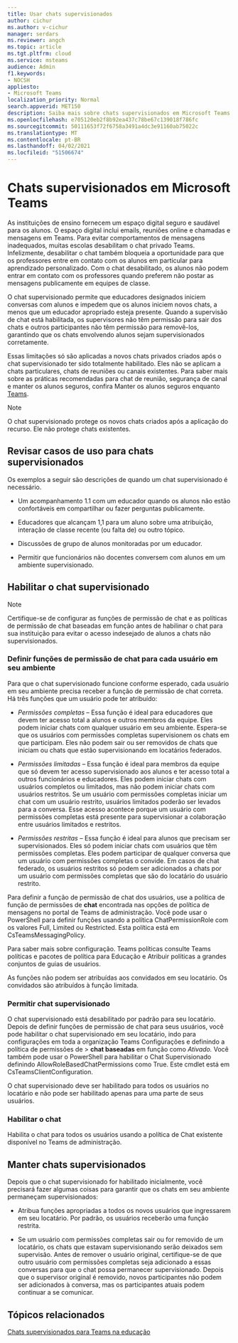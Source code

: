 ```yaml
---
title: Usar chats supervisionados
author: cichur
ms.author: v-cichur
manager: serdars
ms.reviewer: angch
ms.topic: article
ms.tgt.pltfrm: cloud
ms.service: msteams
audience: Admin
f1.keywords:
- NOCSH
appliesto:
- Microsoft Teams
localization_priority: Normal
search.appverid: MET150
description: Saiba mais sobre chats supervisionados em Microsoft Teams reuniões.
ms.openlocfilehash: e705120eb2f8b92ea437c78be67c139018f786fc
ms.sourcegitcommit: 50111653f72f6758a3491a4dc3e91160ab75022c
ms.translationtype: MT
ms.contentlocale: pt-BR
ms.lasthandoff: 04/02/2021
ms.locfileid: "51506674"
---
```

# <a name="supervised-chats-in-microsoft-teams"></a>Chats supervisionados em Microsoft Teams

As instituições de ensino fornecem um espaço digital seguro e saudável para os alunos. O espaço digital inclui emails, reuniões online e chamadas e mensagens em Teams. Para evitar comportamentos de mensagens inadequados, muitas escolas desabilitam o chat privado Teams. Infelizmente, desabilitar o chat também bloqueia a oportunidade para que os professores entre em contato com os alunos em particular para aprendizado personalizado. Com o chat desabilitado, os alunos não podem entrar em contato com os professores quando preferem não postar as mensagens publicamente em equipes de classe.

O chat supervisionado permite que educadores designados iniciem conversas com alunos e impedem que os alunos iniciem novos chats, a menos que um educador apropriado esteja presente. Quando a supervisão de chat está habilitada, os supervisores não têm permissão para sair dos chats e outros participantes não têm permissão para removê-los, garantindo que os chats envolvendo alunos sejam supervisionados corretamente.

Essas limitações só são aplicadas a novos chats privados criados após o chat supervisionado ter sido totalmente habilitado. Eles não se aplicam a chats particulares, chats de reuniões ou canais existentes. Para saber mais sobre as práticas recomendadas para chat de reunião, segurança de canal e manter os alunos seguros, confira Manter os alunos seguros enquanto [Teams](https://support.microsoft.com/topic/keeping-students-safe-while-using-teams-for-distance-learning-f00fa399-0473-4d31-ab72-644c137e11c8?ui=en-us&rs=en-us&ad=us#ID0EBBAAA=For_educators&ID0EDD=For_educators).

> [!Note]
> O chat supervisionado protege os novos chats criados após a aplicação do recurso.  Ele não protege chats existentes.

## <a name="review-use-cases-for-supervised-chats"></a>Revisar casos de uso para chats supervisionados

Os exemplos a seguir são descrições de quando um chat supervisionado é necessário.

- Um acompanhamento 1.1 com um educador quando os alunos não estão confortáveis em compartilhar ou fazer perguntas publicamente.

- Educadores que alcançam 1,1 para um aluno sobre uma atribuição, interação de classe recente (ou falta de) ou outro tópico.

- Discussões de grupo de alunos monitoradas por um educador.

- Permitir que funcionários não docentes conversem com alunos em um ambiente supervisionado.

## <a name="enable-supervised-chat"></a>Habilitar o chat supervisionado

> [!Note]
> Certifique-se de configurar as funções de permissão de chat e as políticas de permissão de chat baseadas em função antes de habilinar o chat para sua instituição para evitar o acesso indesejado de alunos a chats não supervisionados.

### <a name="define-chat-permission-roles-for-each-user-in-your-environment"></a>Definir funções de permissão de chat para cada usuário em seu ambiente

Para que o chat supervisionado funcione conforme esperado, cada usuário em seu ambiente precisa receber a função de permissão de chat correta. Há três funções que um usuário pode ter atribuído:

- *Permissões completas* – Essa função é ideal para educadores que devem ter acesso total a alunos e outros membros da equipe. Eles podem iniciar chats com qualquer usuário em seu ambiente. Espera-se que os usuários com permissões completas supervisionem os chats em que participam. Eles não podem sair ou ser removidos de chats que iniciam ou chats que estão supervisionando em locatários federados.

- *Permissões limitadas* – Essa função é ideal para membros da equipe que só devem ter acesso supervisionado aos alunos e ter acesso total a outros funcionários e educadores. Eles podem iniciar chats com usuários completos ou limitados, mas não podem iniciar chats com usuários restritos. Se um usuário com permissões completas iniciar um chat com um usuário restrito, usuários limitados poderão ser levados para a conversa. Esse acesso acontece porque um usuário com permissões completas está presente para supervisionar a colaboração entre usuários limitados e restritos.

- *Permissões restritas* – Essa função é ideal para alunos que precisam ser supervisionados. Eles só podem iniciar chats com usuários que têm permissões completas. Eles podem participar de qualquer conversa que um usuário com permissões completas o convide. Em casos de chat federado, os usuários restritos só podem ser adicionados a chats por um usuário com permissões completas que são do locatário do usuário restrito.

Para definir a função de permissão de chat dos usuários, use a política de função de permissões de **chat**  encontrada nas opções de política de mensagens no portal de Teams de administração. Você pode usar o PowerShell para definir funções usando a política ChatPermissionRole com os valores Full, Limited ou Restricted. Esta política está em CsTeamsMessagingPolicy.

Para saber mais sobre configuração. Teams políticas consulte Teams políticas e pacotes de política para Educação e Atribuir políticas a grandes conjuntos de guias de usuários.

As funções não podem ser atribuídas aos convidados em seu locatário. Os convidados são atribuídos à função limitada.

### <a name="allow-supervised-chat"></a>Permitir chat supervisionado

O chat supervisionado está desabilitado por padrão para seu locatário. Depois de definir funções de permissão de chat para seus usuários, você  pode habilitar o chat supervisionado em seu locatário, indo para configurações em toda a organização Teams Configurações e definindo a política de permissões de &gt;  **chat baseadas** em função como *Ativado.* Você também pode usar o PowerShell para habilitar o Chat Supervisionado definindo AllowRoleBasedChatPermissions como True. Este cmdlet está em CsTeamsClientConfiguration.

O chat supervisionado deve ser habilitado para todos os usuários no locatário e não pode ser habilitado apenas para uma parte de seus usuários.

### <a name="enable-chat"></a>Habilitar o chat

Habilita o chat para todos os usuários usando a política de Chat existente disponível no Teams de administração.

## <a name="maintain-supervised-chats"></a>Manter chats supervisionados

Depois que o chat supervisionado for habilitado inicialmente, você precisará fazer algumas coisas para garantir que os chats em seu ambiente permaneçam supervisionados:

- Atribua funções apropriadas a todos os novos usuários que ingressarem em seu locatário. Por padrão, os usuários receberão uma função restrita.

- Se um usuário com permissões completas sair ou for removido de um locatário, os chats que estavam supervisionando serão deixados sem supervisão. Antes de remover o usuário original, certifique-se de que outro usuário com permissões completas seja adicionado a essas conversas para que o chat possa permanecer supervisionado. Depois que o supervisor original é removido, novos participantes não podem ser adicionados à conversa, mas os participantes atuais podem continuar a se comunicar.

## <a name="related-topics"></a>Tópicos relacionados

[Chats supervisionados para Teams na educação](https://support.microsoft.com/topic/supervised-chats-in-microsoft-teams-for-education-ad3aaafc-c85a-416f-95f9-d691f419cbb8?storagetype=live)
